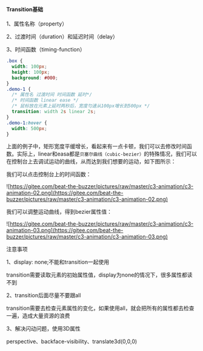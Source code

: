 #### Transition基础

1、属性名称（property）

2、过渡时间（duration）和延迟时间（delay）

3、时间函数（timing-function）

```css
.box {
  width: 100px;
  height: 100px;
  background: #000;
}
.demo-1 {
  /* 属性名 过渡时间 时间函数 延时*/
  /* 时间函数 linear ease */
  /* 鼠标放在元素上延时两秒后，宽度匀速从100px增长到500px */
  transition: width 2s linear 2s;
}
.demo-1:hover {
  width: 500px;
}
```

上面的例子中，矩形宽度平缓增长，看起来有一点卡顿，我们可以去修改时间函数。实际上，linear和easa都是`贝塞尔曲线（cubic-bezier）`的特殊情况，我们可以在控制台上去调试运动的曲线，从而达到我们想要的运动，如下图所示：

我们可以点击控制台上的时间函数：

![https://gitee.com/beat-the-buzzer/pictures/raw/master/c3-animation/c3-animation-02.png](https://gitee.com/beat-the-buzzer/pictures/raw/master/c3-animation/c3-animation-02.png)

我们可以调整运动曲线，得到bezier属性值：

![https://gitee.com/beat-the-buzzer/pictures/raw/master/c3-animation/c3-animation-03.png](https://gitee.com/beat-the-buzzer/pictures/raw/master/c3-animation/c3-animation-03.png)

注意事项

1、display: none;不能和transition一起使用

transition需要读取元素的初始属性值，display为none的情况下，很多属性都读不到

2、transition后面尽量不要跟all

transition需要去检查元素属性的变化，如果使用all，就会把所有的属性都去检查一遍，造成大量资源的浪费

3、解决闪动问题，使用3D属性

perspective、backface-visibility、translate3d(0,0,0)

